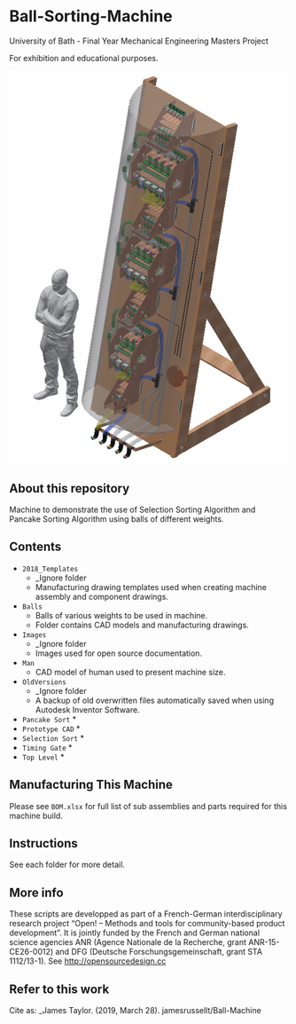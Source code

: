 # Ball-Sorting-Machine
University of Bath - Final Year Mechanical Engineering Masters Project

For exhibition and educational purposes.

![logo](https://github.com/jamesrussellt/Ball-Machine/blob/master/Images/Top_Assy.png)


## About this repository
Machine to demonstrate the use of Selection Sorting Algorithm and Pancake Sorting Algorithm using balls of different weights.

## Contents
* `2018_Templates` 
  * _Ignore folder
  * Manufacturing drawing templates used when creating machine assembly and component drawings.
* `Balls`
  * Balls of various weights to be used in machine.
  * Folder contains CAD models and manufacturing drawings.
* `Images`
  * _Ignore folder
  * Images used for open source documentation.
* `Man`
  * CAD model of human used to present machine size.
* `OldVersions`
  * _Ignore folder
  * A backup of old overwritten files automatically saved when using Autodesk Inventor Software.
* `Pancake Sort`
  * 
* `Prototype CAD`
  * 
* `Selection Sort`
  * 
* `Timing Gate`
  * 
* `Top Level`
  * 

## Manufacturing This Machine
Please see `BOM.xlsx` for full list of sub assemblies and parts required for this machine build.

## Instructions 
See each folder for more detail.

## More info
These scripts are developped as part of a French-German interdisciplinary research project “Open! – Methods and tools for community-based product development”. It is jointly funded by the French and German national science agencies ANR (Agence Nationale de la Recherche, grant ANR-15-CE26-0012) and DFG (Deutsche Forschungsgemeinschaft, grant STA 1112/13-1). 
See http://opensourcedesign.cc

## Refer to this work
Cite as: _James Taylor. (2019, March 28). jamesrussellt/Ball-Machine




